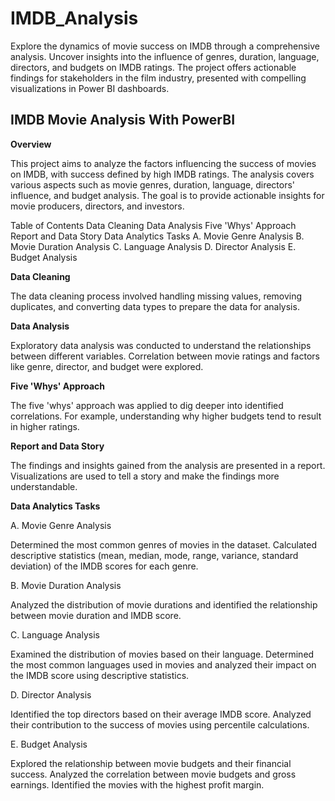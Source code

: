 # IMDB_Analysis
Explore the dynamics of movie success on IMDB through a comprehensive analysis. Uncover insights into the influence of genres, duration, language, directors, and budgets on IMDB ratings. The project offers actionable findings for stakeholders in the film industry, presented with compelling visualizations in Power BI dashboards.

## IMDB Movie Analysis With PowerBI

**Overview**

This project aims to analyze the factors influencing the success of movies on IMDB, with success defined by high IMDB ratings. The analysis covers various aspects such as movie genres, duration, language, directors' influence, and budget analysis. The goal is to provide actionable insights for movie producers, directors, and investors.

Table of Contents
Data Cleaning
Data Analysis
Five 'Whys' Approach
Report and Data Story
Data Analytics Tasks
A. Movie Genre Analysis
B. Movie Duration Analysis
C. Language Analysis
D. Director Analysis
E. Budget Analysis

**Data Cleaning**

The data cleaning process involved handling missing values, removing duplicates, and converting data types to prepare the data for analysis.

**Data Analysis**

Exploratory data analysis was conducted to understand the relationships between different variables. Correlation between movie ratings and factors like genre, director, and budget were explored.

**Five 'Whys' Approach**

The five 'whys' approach was applied to dig deeper into identified correlations. For example, understanding why higher budgets tend to result in higher ratings.

**Report and Data Story**

The findings and insights gained from the analysis are presented in a report. Visualizations are used to tell a story and make the findings more understandable.

**Data Analytics Tasks**

A. Movie Genre Analysis

Determined the most common genres of movies in the dataset. Calculated descriptive statistics (mean, median, mode, range, variance, standard deviation) of the IMDB scores for each genre.

B. Movie Duration Analysis

Analyzed the distribution of movie durations and identified the relationship between movie duration and IMDB score.

C. Language Analysis

Examined the distribution of movies based on their language. Determined the most common languages used in movies and analyzed their impact on the IMDB score using descriptive statistics.

D. Director Analysis

Identified the top directors based on their average IMDB score. Analyzed their contribution to the success of movies using percentile calculations.

E. Budget Analysis

Explored the relationship between movie budgets and their financial success. Analyzed the correlation between movie budgets and gross earnings. Identified the movies with the highest profit margin.
